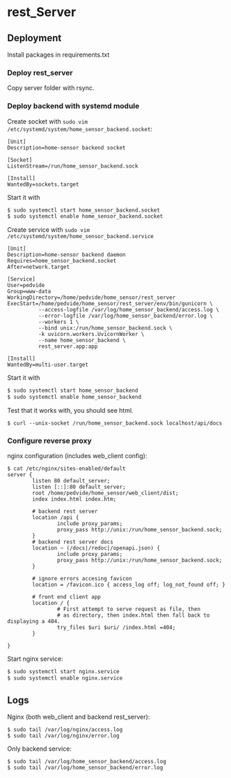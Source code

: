 # rest_Server

## Deployment

Install packages in requirements.txt

### Deploy rest_server

Copy server folder with rsync.

### Deploy backend with systemd module

Create socket with `sudo vim /etc/systemd/system/home_sensor_backend.socket`:

```
[Unit]
Description=home-sensor backend socket

[Socket]
ListenStream=/run/home_sensor_backend.sock

[Install]
WantedBy=sockets.target
```

Start it with

```bash
$ sudo systemctl start home_sensor_backend.socket
$ sudo systemctl enable home_sensor_backend.socket
```

Create service with `sudo vim /etc/systemd/system/home_sensor_backend.service`

```
[Unit]
Description=home-sensor backend daemon
Requires=home_sensor_backend.socket
After=network.target

[Service]
User=pedvide
Group=www-data
WorkingDirectory=/home/pedvide/home_sensor/rest_server
ExecStart=/home/pedvide/home_sensor/rest_server/env/bin/gunicorn \
          --access-logfile /var/log/home_sensor_backend/access.log \
          --error-logfile /var/log/home_sensor_backend/error.log \
          --workers 1 \
          --bind unix:/run/home_sensor_backend.sock \
          -k uvicorn.workers.UvicornWorker \
          --name home_sensor_backend \
          rest_server.app:app

[Install]
WantedBy=multi-user.target
```

Start it with

```bash
$ sudo systemctl start home_sensor_backend
$ sudo systemctl enable home_sensor_backend
```

Test that it works with, you should see html.

```
$ curl --unix-socket /run/home_sensor_backend.sock localhost/api/docs
```

### Configure reverse proxy

nginx configuration (includes web_client config):

```
$ cat /etc/nginx/sites-enabled/default
server {
        listen 80 default_server;
        listen [::]:80 default_server;
        root /home/pedvide/home_sensor/web_client/dist;
        index index.html index.htm;

        # backend rest server
        location /api {
                include proxy_params;
                proxy_pass http://unix:/run/home_sensor_backend.sock;
        }
        # backend rest server docs
        location ~ (/docs|/redoc|/openapi.json) {
                include proxy_params;
                proxy_pass http://unix:/run/home_sensor_backend.sock;
        }

        # ignore errors accesing favicon
        location = /favicon.ico { access_log off; log_not_found off; }

        # front end client app
        location / {
                # First attempt to serve request as file, then
                # as directory, then index.html then fall back to displaying a 404.
                try_files $uri $uri/ /index.html =404;
        }

}
```

Start nginx service:

```bash
$ sudo systemctl start nginx.service
$ sudo systemctl enable nginx.service
```

## Logs

Nginx (both web_client and backend rest_server):

```
$ sudo tail /var/log/nginx/access.log
$ sudo tail /var/log/nginx/error.log
```

Only backend service:

```
$ sudo tail /var/log/home_sensor_backend/access.log
$ sudo tail /var/log/home_sensor_backend/error.log
```
